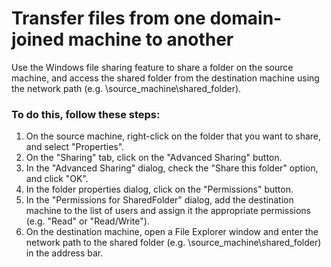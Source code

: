 # Transfer files from one domain-joined machine to another

Use the Windows file sharing feature to share a folder on the source machine, and access the shared folder from the destination machine using the network path (e.g. \\source_machine\shared_folder). 

### To do this, follow these steps:

1. On the source machine, right-click on the folder that you want to share, and select "Properties".
2. On the "Sharing" tab, click on the "Advanced Sharing" button.
3. In the "Advanced Sharing" dialog, check the "Share this folder" option, and click "OK".
4. In the folder properties dialog, click on the "Permissions" button.
5. In the "Permissions for SharedFolder" dialog, add the destination machine to the list of users and assign it the appropriate permissions (e.g. "Read" or "Read/Write").
6. On the destination machine, open a File Explorer window and enter the network path to the shared folder (e.g. \\source_machine\shared_folder) in the address bar.
